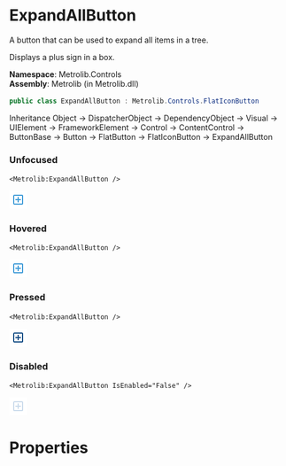 # ExpandAllButton  

A button that can be used to expand all items in a tree.

Displays a plus sign in a box.

**Namespace**: Metrolib.Controls  
**Assembly**: Metrolib (in Metrolib.dll)  

```C#
public class ExpandAllButton : Metrolib.Controls.FlatIconButton
```

Inheritance Object -> DispatcherObject -> DependencyObject -> Visual -> UIElement -> FrameworkElement -> Control -> ContentControl -> ButtonBase -> Button -> FlatButton -> FlatIconButton -> ExpandAllButton
### Unfocused

```xaml
<Metrolib:ExpandAllButton />

```
![Image of ExpandAllButton, Unfocused](Unfocused.png)

### Hovered

```xaml
<Metrolib:ExpandAllButton />

```
![Image of ExpandAllButton, Hovered](Hovered.png)

### Pressed

```xaml
<Metrolib:ExpandAllButton />

```
![Image of ExpandAllButton, Pressed](Pressed.png)

### Disabled

```xaml
<Metrolib:ExpandAllButton IsEnabled="False" />

```
![Image of ExpandAllButton, Disabled](Disabled.png)

# Properties  

